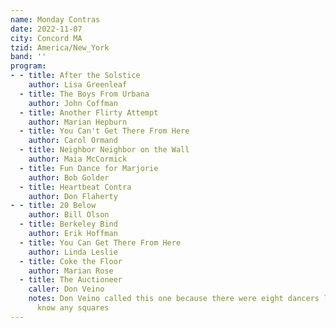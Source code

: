 ```yaml
---
name: Monday Contras
date: 2022-11-07
city: Concord MA
tzid: America/New_York
band: ''
program:
- - title: After the Solstice
    author: Lisa Greenleaf
  - title: The Boys From Urbana
    author: John Coffman
  - title: Another Flirty Attempt
    author: Marian Hepburn
  - title: You Can't Get There From Here
    author: Carol Ormand
  - title: Neighbor Neighbor on the Wall
    author: Maia McCormick
  - title: Fun Dance for Marjorie
    author: Bob Golder
  - title: Heartbeat Contra
    author: Don Flaherty
- - title: 20 Below
    author: Bill Olson
  - title: Berkeley Bind
    author: Erik Hoffman
  - title: You Can Get There From Here
    author: Linda Leslie
  - title: Coke the Floor
    author: Marian Rose
  - title: The Auctioneer
    caller: Don Veino
    notes: Don Veino called this one because there were eight dancers left and I didn't
      know any squares
---
```


